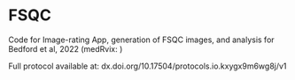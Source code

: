 # FSQC

Code for Image-rating App, generation of FSQC images, and analysis for Bedford et al, 2022 (medRvix: )

Full protocol available at: dx.doi.org/10.17504/protocols.io.kxygx9m6wg8j/v1
